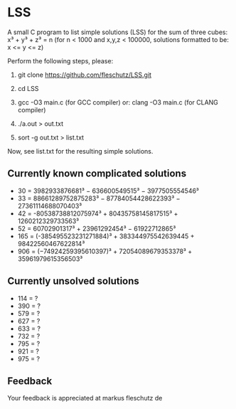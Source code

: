 LSS
===

A small C program to list simple solutions (LSS) for the sum of three cubes: x³ + y³ + z³ = n (for n < 1000 and x,y,z < 100000, solutions formatted to be: x <= y <= z)

Perform the following steps, please:

1. git clone https://github.com/fleschutz/LSS.git

2. cd LSS

3. gcc -O3 main.c (for GCC compiler) or: clang -O3 main.c (for CLANG compiler)

4. ./a.out > out.txt

5. sort -g out.txt > list.txt

Now, see list.txt for the resulting simple solutions.


Currently known complicated solutions
-------------------------------------
* 30 = 3982933876681³ − 636600549515³ − 3977505554546³
* 33 = 88661289752875283³ − 87784054428622393³ − 27361114688070403³
* 42 = -80538738812075974³ + 80435758145817515³ + 1260212329733563³ 
* 52 = 60702901317³ + 23961292454³ − 61922712865³
* 165 = (-385495523231271884)³ + 383344975542639445 + 98422560467622814³
* 906 = (−74924259395610397)³ + 72054089679353378³ + 35961979615356503³


Currently unsolved solutions
----------------------------
* 114 = ?
* 390 = ?
* 579 = ?
* 627 = ?
* 633 = ?
* 732 = ?
* 795 = ?
* 921 = ?
* 975 = ?

Feedback
--------
Your feedback is appreciated at markus <at> fleschutz <dot> de
